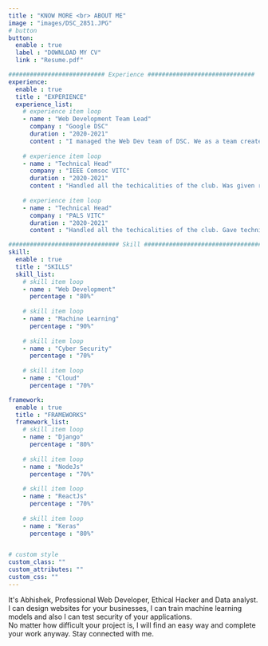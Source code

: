```yaml
---
title : "KNOW MORE <br> ABOUT ME"
image : "images/DSC_2851.JPG"
# button
button:
  enable : true
  label : "DOWNLOAD MY CV"
  link : "Resume.pdf"

########################### Experience ##############################
experience:
  enable : true
  title : "EXPERIENCE"
  experience_list:
    # experience item loop
    - name : "Web Development Team Lead"
      company : "Google DSC"
      duration : "2020-2021"
      content : "I managed the Web Dev team of DSC. We as a team created some projects for club and also organized web dev related events."
      
    # experience item loop
    - name : "Technical Head"
      company : "IEEE Comsoc VITC"
      duration : "2020-2021"
      content : "Handled all the techicalities of the club. Was given responsibility of project bootcamps."
      
    # experience item loop
    - name : "Technical Head"
      company : "PALS VITC"
      duration : "2020-2021"
      content : "Handled all the techicalities of the club. Gave technical solutions to the problems faced by other departments of club"

############################### Skill #################################
skill:
  enable : true
  title : "SKILLS"
  skill_list:
    # skill item loop
    - name : "Web Development"
      percentage : "80%"
      
    # skill item loop
    - name : "Machine Learning"
      percentage : "90%"
      
    # skill item loop
    - name : "Cyber Security"
      percentage : "70%"
      
    # skill item loop
    - name : "Cloud"
      percentage : "70%"

framework:
  enable : true
  title : "FRAMEWORKS"
  framework_list:
    # skill item loop
    - name : "Django"
      percentage : "80%"
      
    # skill item loop
    - name : "NodeJs"
      percentage : "70%"
      
    # skill item loop
    - name : "ReactJs"
      percentage : "70%"
      
    # skill item loop
    - name : "Keras"
      percentage : "80%"


# custom style
custom_class: "" 
custom_attributes: "" 
custom_css: ""
---
```


It's Abhishek, Professional Web Developer, Ethical Hacker and Data analyst. I can design websites for your businesses, I can train machine learning models and also I can test security of your applications. <br>No matter how difficult your project is, I will find an easy way and complete your work anyway. Stay connected with me.
